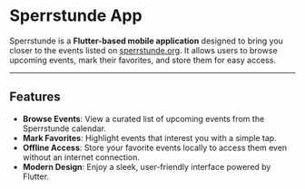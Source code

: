 # Sperrstunde App

Sperrstunde is a **Flutter-based mobile application** designed to bring you closer to the events listed on [sperrstunde.org](https://sperrstunde.org). It allows users to browse upcoming events, mark their favorites, and store them for easy access.

---

## Features

- **Browse Events**: View a curated list of upcoming events from the Sperrstunde calendar.
- **Mark Favorites**: Highlight events that interest you with a simple tap.
- **Offline Access**: Store your favorite events locally to access them even without an internet connection.
- **Modern Design**: Enjoy a sleek, user-friendly interface powered by Flutter.
